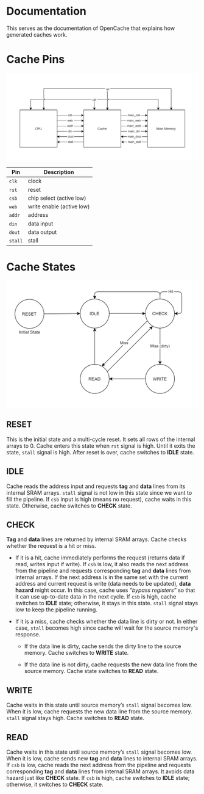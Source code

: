 
# Documentation
This serves as the documentation of OpenCache that explains how generated caches work.


# Cache Pins
![Port Diagram](./images/port_diagram.png)

| Pin | Description |
| - | - |
| `clk` | clock |
| `rst` | reset |
| `csb` | chip select (active low) |
| `web` | write enable (active low) |
| `addr` | address |
| `din` | data input |
| `dout` | data output |
| `stall` | stall |

# Cache States
![State Diagram](./images/state_diagram.png)

## RESET
This is the initial state and a multi-cycle reset. It sets all rows of the internal
arrays to 0. Cache enters this state when `rst` signal is high. Until it exits the
state, `stall` signal is high. After reset is over, cache switches to **IDLE** state.

## IDLE
Cache reads the address input and requests **tag** and **data** lines from its internal
SRAM arrays. `stall` signal is not low in this state since we want to fill the pipeline.
If `csb` input is high (means no request), cache waits in this state. Otherwise, cache
switches to **CHECK** state.

## CHECK
**Tag** and **data** lines are returned by internal SRAM arrays. Cache checks whether
the request is a hit or miss.

* If it is a hit, cache immediately performs the request (returns data if read, writes
input if write). If `csb` is low, it also reads the next address from the pipeline and
requests corresponding **tag** and **data** lines from internal arrays. If the next
address is in the same set with the current address and current request is write (data
needs to be updated), **data hazard** might occur. In this case, cache uses *“bypass registers”*
so that it can use up-to-date data in the next cycle. If `csb` is high, cache switches to
**IDLE** state; otherwise, it stays in this state. `stall` signal stays low to keep the
pipeline running.

* If it is a miss, cache checks whether the data line is dirty or not. In either case,
`stall` becomes high since cache will wait for the source memory's response.

    * If the data line is dirty, cache sends the dirty line to the source memory. Cache
switches to **WRITE** state.

    * If the data line is not dirty, cache requests the new data line from the source
memory. Cache state switches to **READ** state.

## WRITE
Cache waits in this state until source memory’s `stall` signal becomes low. When it is
low, cache requests the new data line from the source memory. `stall` signal stays high.
Cache switches to **READ** state. 

## READ
Cache waits in this state until source memory’s `stall` signal becomes low. When it is
low, cache sends new **tag** and **data** lines to internal SRAM arrays. If `csb` is low,
cache reads the next address from the pipeline and requests corresponding **tag** and
**data** lines from internal SRAM arrays. It avoids data hazard just like **CHECK** state.
If `csb` is high, cache switches to **IDLE** state; otherwise, it switches to **CHECK**
state.

<!-- Markdown style -->
<style>
table {
    width:100%;
}
</style>